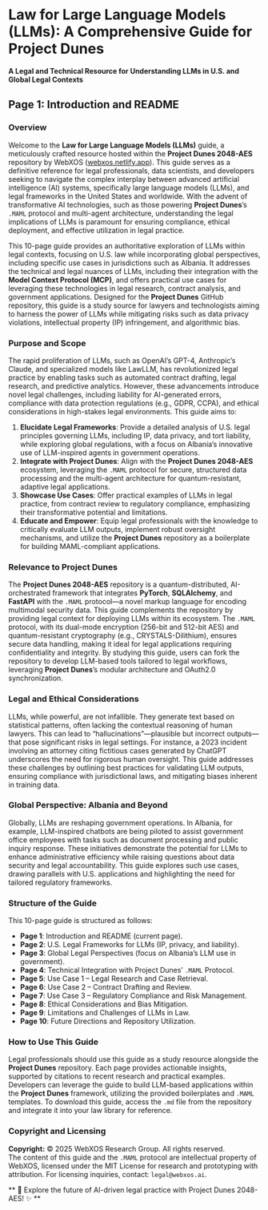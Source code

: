 # Law for Large Language Models (LLMs): A Comprehensive Guide for Project Dunes  
**A Legal and Technical Resource for Understanding LLMs in U.S. and Global Legal Contexts**

## Page 1: Introduction and README

### Overview
Welcome to the **Law for Large Language Models (LLMs)** guide, a meticulously crafted resource hosted within the **Project Dunes 2048-AES** repository by WebXOS ([webxos.netlify.app](https://webxos.netlify.app)). This guide serves as a definitive reference for legal professionals, data scientists, and developers seeking to navigate the complex interplay between advanced artificial intelligence (AI) systems, specifically large language models (LLMs), and legal frameworks in the United States and worldwide. With the advent of transformative AI technologies, such as those powering **Project Dunes**’s `.MAML` protocol and multi-agent architecture, understanding the legal implications of LLMs is paramount for ensuring compliance, ethical deployment, and effective utilization in legal practice.

This 10-page guide provides an authoritative exploration of LLMs within legal contexts, focusing on U.S. law while incorporating global perspectives, including specific use cases in jurisdictions such as Albania. It addresses the technical and legal nuances of LLMs, including their integration with the **Model Context Protocol (MCP)**, and offers practical use cases for leveraging these technologies in legal research, contract analysis, and government applications. Designed for the **Project Dunes** GitHub repository, this guide is a study source for lawyers and technologists aiming to harness the power of LLMs while mitigating risks such as data privacy violations, intellectual property (IP) infringement, and algorithmic bias.

### Purpose and Scope
The rapid proliferation of LLMs, such as OpenAI’s GPT-4, Anthropic’s Claude, and specialized models like LawLLM, has revolutionized legal practice by enabling tasks such as automated contract drafting, legal research, and predictive analytics. However, these advancements introduce novel legal challenges, including liability for AI-generated errors, compliance with data protection regulations (e.g., GDPR, CCPA), and ethical considerations in high-stakes legal environments. This guide aims to:

1. **Elucidate Legal Frameworks**: Provide a detailed analysis of U.S. legal principles governing LLMs, including IP, data privacy, and tort liability, while exploring global regulations, with a focus on Albania’s innovative use of LLM-inspired agents in government operations.
2. **Integrate with Project Dunes**: Align with the **Project Dunes 2048-AES** ecosystem, leveraging the `.MAML` protocol for secure, structured data processing and the multi-agent architecture for quantum-resistant, adaptive legal applications.
3. **Showcase Use Cases**: Offer practical examples of LLMs in legal practice, from contract review to regulatory compliance, emphasizing their transformative potential and limitations.
4. **Educate and Empower**: Equip legal professionals with the knowledge to critically evaluate LLM outputs, implement robust oversight mechanisms, and utilize the **Project Dunes** repository as a boilerplate for building MAML-compliant applications.

### Relevance to Project Dunes
The **Project Dunes 2048-AES** repository is a quantum-distributed, AI-orchestrated framework that integrates **PyTorch**, **SQLAlchemy**, and **FastAPI** with the `.MAML` protocol—a novel markup language for encoding multimodal security data. This guide complements the repository by providing legal context for deploying LLMs within its ecosystem. The `.MAML` protocol, with its dual-mode encryption (256-bit and 512-bit AES) and quantum-resistant cryptography (e.g., CRYSTALS-Dilithium), ensures secure data handling, making it ideal for legal applications requiring confidentiality and integrity. By studying this guide, users can fork the repository to develop LLM-based tools tailored to legal workflows, leveraging **Project Dunes**’s modular architecture and OAuth2.0 synchronization.

### Legal and Ethical Considerations
LLMs, while powerful, are not infallible. They generate text based on statistical patterns, often lacking the contextual reasoning of human lawyers. This can lead to “hallucinations”—plausible but incorrect outputs—that pose significant risks in legal settings. For instance, a 2023 incident involving an attorney citing fictitious cases generated by ChatGPT underscores the need for rigorous human oversight. This guide addresses these challenges by outlining best practices for validating LLM outputs, ensuring compliance with jurisdictional laws, and mitigating biases inherent in training data.[](https://www.theregister.com/2024/01/10/top_large_language_models_struggle/)

### Global Perspective: Albania and Beyond
Globally, LLMs are reshaping government operations. In Albania, for example, LLM-inspired chatbots are being piloted to assist government office employees with tasks such as document processing and public inquiry response. These initiatives demonstrate the potential for LLMs to enhance administrative efficiency while raising questions about data security and legal accountability. This guide explores such use cases, drawing parallels with U.S. applications and highlighting the need for tailored regulatory frameworks.

### Structure of the Guide
This 10-page guide is structured as follows:
- **Page 1**: Introduction and README (current page).
- **Page 2**: U.S. Legal Frameworks for LLMs (IP, privacy, and liability).
- **Page 3**: Global Legal Perspectives (focus on Albania’s LLM use in government).
- **Page 4**: Technical Integration with Project Dunes’ `.MAML` Protocol.
- **Page 5**: Use Case 1 – Legal Research and Case Retrieval.
- **Page 6**: Use Case 2 – Contract Drafting and Review.
- **Page 7**: Use Case 3 – Regulatory Compliance and Risk Management.
- **Page 8**: Ethical Considerations and Bias Mitigation.
- **Page 9**: Limitations and Challenges of LLMs in Law.
- **Page 10**: Future Directions and Repository Utilization.

### How to Use This Guide
Legal professionals should use this guide as a study resource alongside the **Project Dunes** repository. Each page provides actionable insights, supported by citations to recent research and practical examples. Developers can leverage the guide to build LLM-based applications within the **Project Dunes** framework, utilizing the provided boilerplates and `.MAML` templates. To download this guide, access the `.md` file from the repository and integrate it into your law library for reference.

### Copyright and Licensing
**Copyright:** © 2025 WebXOS Research Group. All rights reserved.  
The content of this guide and the `.MAML` protocol are intellectual property of WebXOS, licensed under the MIT License for research and prototyping with attribution. For licensing inquiries, contact: `legal@webxos.ai`.

** 🐪 Explore the future of AI-driven legal practice with Project Dunes 2048-AES! ✨ **